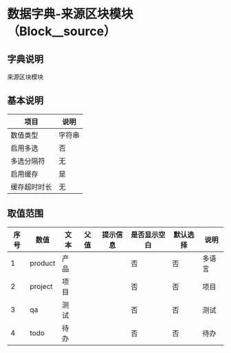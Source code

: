 # 数据字典-来源区块模块（Block__source）
## 字典说明
来源区块模块

## 基本说明
| 项目 | 说明 |
| -- | -- |
| 数值类型 | 字符串 |
| 启用多选 | 否 |
| 多选分隔符 | 无 |
| 启用缓存 | 是 |
| 缓存超时时长 | 无 |

## 取值范围
| 序号 | 数值 | 文本 | 父值 | 提示信息 | 是否显示空白 | 默认选择 | 说明 |
| -- | -- | -- | -- | -- | -- | -- | -- |
| 1 | product | 产品 |  |  | 否 | 否 | 多语言 |
| 2 | project | 项目 |  |  | 否 | 否 | 项目 |
| 3 | qa | 测试 |  |  | 否 | 否 | 测试 |
| 4 | todo | 待办 |  |  | 否 | 否 | 待办 |

